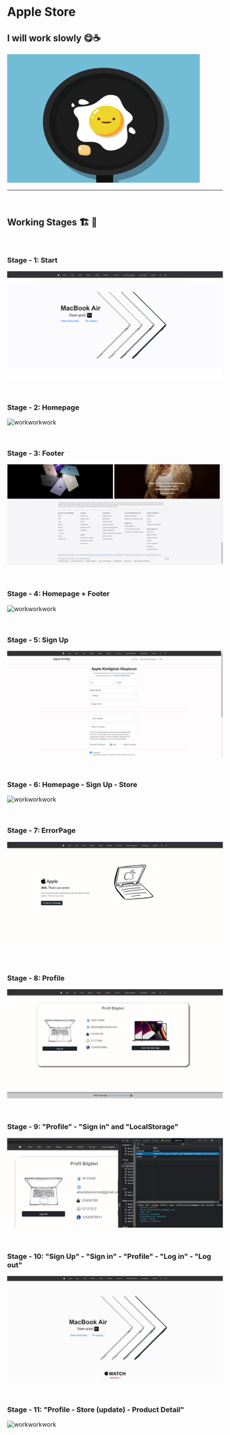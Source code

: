 # Apple Store

## I will work slowly 😋☕

<img src="https://github.com/alikartalonline/Apple-Store/blob/main/assets/loading.gif" width="450" height="300" alt="Loading...">


<br>
<hr>
<br>

## Working Stages 🏗️ 🚧 

<br>

### Stage - 1: Start

![workworkwork](https://github.com/alikartalonline/Apple-Store/blob/main/assets/chapter1.png)

<br>

### Stage - 2: Homepage

![workworkwork](https://github.com/alikartalonline/Apple-Store/blob/main/assets/working1.gif)


<br>

### Stage - 3: Footer

![workworkwork](https://github.com/alikartalonline/Apple-Store/blob/main/assets/footer.png)

<br>

### Stage - 4: Homepage + Footer 

![workworkwork](https://github.com/alikartalonline/Apple-Store/blob/main/assets/working2.gif)

<br>

### Stage - 5: Sign Up

![workworkwork](https://github.com/alikartalonline/Apple-Store/blob/main/assets/working3.gif)

<br>

### Stage - 6: Homepage - Sign Up - Store

![workworkwork](https://github.com/alikartalonline/Apple-Store/blob/main/assets/working4.gif)

<br>

### Stage - 7: ErrorPage

![workworkwork](https://github.com/alikartalonline/Apple-Store/blob/main/assets/errorPage.png)

<br>

### Stage - 8: Profile

![workworkwork](https://github.com/alikartalonline/Apple-Store/blob/main/assets/Profile.png)


<br>

### Stage - 9: "Profile" - "Sign in" and "LocalStorage"

![workworkwork](https://github.com/alikartalonline/Apple-Store/blob/main/assets/Profile-LocalStorage.png)

<br>

### Stage - 10: "Sign Up" - "Sign in" - "Profile" - "Log in" - "Log out" 

![workworkwork](https://github.com/alikartalonline/Apple-Store/blob/main/assets/working5.gif)

<br>

### Stage - 11: "Profile - Store (update) - Product Detail"

![workworkwork](https://github.com/alikartalonline/Apple-Store/blob/main/assets/working6.gif)

